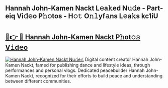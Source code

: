 ## Hannah John-Kamen Nackt L𝚎a𝚔ed N𝚞𝚍e - Part-eiq Vi𝚍𝚎o P𝚑𝚘tos - H𝚘𝚝 O𝚗𝚕yf𝚊ns L𝚎a𝚔s kc1iU

# <h2><a href="http://kf5ub3p.oniu.top/?m=Hannah+John-Kamen+Nackt">🔗👉 🔴 Hannah John-Kamen Nackt P𝚑ot𝚘𝚜 V𝚒d𝚎o</a></h2>

[![Hannah John-Kamen Nackt Nu𝚍e𝚜](https://i.imgur.com/0qMVB7G.gif)](http://kf5ub3p.oniu.top/?m=Hannah+John-Kamen+Nackt)
Digital content creator Hannah John-Kamen Nackt, famed for publishing dance and lifestyle ideas, through performances and personal vlogs. Dedicated peacebuilder Hannah John-Kamen Nackt, recognized for their efforts to build peace and understanding between different communities.  
